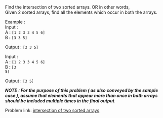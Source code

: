 

Find the intersection of two sorted arrays.
OR in other words,<br>
Given 2 sorted arrays, find all the elements which occur in both the arrays.

Example :<br>
Input :<br> 
    A : <code>[1 2 3 3 4 5 6]</code><br>
    B : <code>[3 3 5]</code><br>
    
Output : <code>[3 3 5]</code><br>

Input : <br>
    A : <code>[1 2 3 3 4 5 6]</code><br>
    B : <code>[3 5]</code>

Output : <code>[3 5]</code>

   ***NOTE : For the purpose of this problem ( as also conveyed by the sample case ), assume that elements that appear more than once in both arrays should be included multiple times in the final output.*** 

Problem link: <a href = "https://www.interviewbit.com/problems/intersection-of-sorted-arrays/">intersection of two sorted arrays</a>